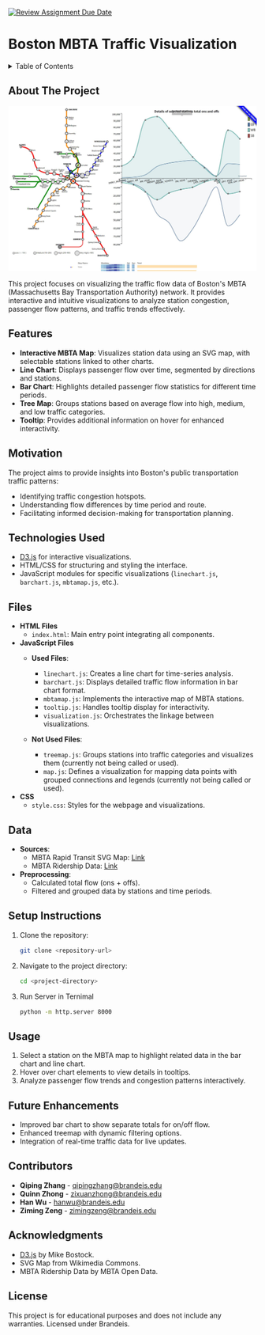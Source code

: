 [![Review Assignment Due Date](https://classroom.github.com/assets/deadline-readme-button-22041afd0340ce965d47ae6ef1cefeee28c7c493a6346c4f15d667ab976d596c.svg)](https://classroom.github.com/a/h8SwtrsU)
# Boston MBTA Traffic Visualization


<!-- TABLE OF CONTENTS -->
<details>
  <summary>Table of Contents</summary>
  <ol>
    <li>
      <a href="#about-the-project">About The Project</a>
    </li>
    <li><a href="#features">Features</a></li>
    <li><a href="#motivation">Motivation</a></li>
    <li><a href="#technologies-used">Technologies Used</a></li>
    <li><a href="#files">Files</a></li>
    <li><a href="#data">Data</a></li>
    <li><a href="#setup-instructions">Setup Instructions</a></li>
    <li><a href="#usage">Usage</a></li>
    <li><a href="#future-enhancements">Future Enhancements</a></li>
    <li><a href="#contributors">Contributors</a></li>
    <li><a href="#acknowledgments">Acknowledgments</a></li>
    <li><a href="#license">License</a></li>
  </ol>
</details>


## About The Project

[![Project Screenshot](images/screenshoot.jpg)](images/screenshoot.jpg)

This project focuses on visualizing the traffic flow data of Boston's MBTA (Massachusetts Bay Transportation Authority) network. It provides interactive and intuitive visualizations to analyze station congestion, passenger flow patterns, and traffic trends effectively.

## Features
- **Interactive MBTA Map**: Visualizes station data using an SVG map, with selectable stations linked to other charts.
- **Line Chart**: Displays passenger flow over time, segmented by directions and stations.
- **Bar Chart**: Highlights detailed passenger flow statistics for different time periods.
- **Tree Map**: Groups stations based on average flow into high, medium, and low traffic categories.
- **Tooltip**: Provides additional information on hover for enhanced interactivity.

## Motivation
The project aims to provide insights into Boston's public transportation traffic patterns:
- Identifying traffic congestion hotspots.
- Understanding flow differences by time period and route.
- Facilitating informed decision-making for transportation planning.

## Technologies Used
- [D3.js](https://d3js.org/) for interactive visualizations.
- HTML/CSS for structuring and styling the interface.
- JavaScript modules for specific visualizations (`linechart.js`, `barchart.js`, `mbtamap.js`, etc.).

## Files
- **HTML Files**
  - `index.html`: Main entry point integrating all components.
- **JavaScript Files**
  - **Used Files**:
    - `linechart.js`: Creates a line chart for time-series analysis.
    - `barchart.js`: Displays detailed traffic flow information in bar chart format.
    - `mbtamap.js`: Implements the interactive map of MBTA stations.
    - `tooltip.js`: Handles tooltip display for interactivity.
    - `visualization.js`: Orchestrates the linkage between visualizations.

  - **Not Used Files**:
    - `treemap.js`: Groups stations into traffic categories and visualizes them (currently not being called or used).
    - `map.js`: Defines a visualization for mapping data points with grouped connections and legends (currently not being called or used).
- **CSS**
  - `style.css`: Styles for the webpage and visualizations.

## Data
- **Sources**:
  - MBTA Rapid Transit SVG Map: [Link](https://commons.wikimedia.org/wiki/File:MBTA_Rapid_Transit.svg)
  - MBTA Ridership Data: [Link](https://mbta-massdot.opendata.arcgis.com/datasets/80a379ebaa374cfd836ca4d3880ceda4_0/explore)
- **Preprocessing**:
  - Calculated total flow (ons + offs).
  - Filtered and grouped data by stations and time periods.

## Setup Instructions
1. Clone the repository:
   ```bash
   git clone <repository-url>

2. Navigate to the project directory:
    ```bash
    cd <project-directory>

3. Run Server in Ternimal 
    ```bash
    python -m http.server 8000


## Usage
1. Select a station on the MBTA map to highlight related data in the bar chart and line chart.
2. Hover over chart elements to view details in tooltips.
3. Analyze passenger flow trends and congestion patterns interactively.

## Future Enhancements
- Improved bar chart to show separate totals for on/off flow.
- Enhanced treemap with dynamic filtering options.
- Integration of real-time traffic data for live updates.

## Contributors
- **Qiping Zhang** - [qipingzhang@brandeis.edu](mailto:qipingzhang@brandeis.edu)
- **Quinn Zhong** - [zixuanzhong@brandeis.edu](mailto:zixuanzhong@brandeis.edu)
- **Han Wu** - [hanwu@brandeis.edu](mailto:hanwu@brandeis.edu)
- **Ziming Zeng** - [zimingzeng@brandeis.edu](mailto:zimingzeng@brandeis.edu)


## Acknowledgments
- [D3.js](https://d3js.org/) by Mike Bostock.
- SVG Map from Wikimedia Commons.
- MBTA Ridership Data by MBTA Open Data.

## License
This project is for educational purposes and does not include any warranties. Licensed under Brandeis.
